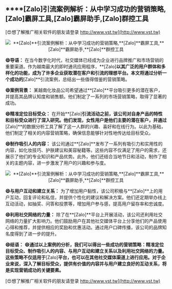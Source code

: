## ****[Zalo]**引流案例解析：从中学习成功的营销策略,**[Zalo]**霸屏工具,**[Zalo]**霸屏助手,**[Zalo]**群控工具**

[😍想了解推广相关软件的朋友请登录 http://www.vst.tw](http://www.vst.tw)

 <center><img src="https://vst.tw/MP4/tuiguang/png/0.png" alt="**[Zalo]**引流案例解析：从中学习成功的营销策略,**[Zalo]**霸屏工具,**[Zalo]**霸屏助手,**[Zalo]**群控工具"></center>

**😄导语：**
在当今数字化时代，社交媒体已经成为企业进行品牌推广和市场营销的重要渠道。作为越南最大的即时通讯应用程序，**[Zalo]**以其广泛的用户群体和多样化的功能，成为了许多企业获取潜在客户和引流的理想平台。本文将通过分析一个成功的**[Zalo]**引流案例，总结出一些值得借鉴的营销策略。

**😄案例背景：**
某越南化妆品公司希望通过**[Zalo]**平台吸引更多的潜在客户，并提高其品牌认知度和销售额。他们制定了一系列的市场营销策略，取得了显著的成功。

**😄精准定位目标受众：**
在开始**[Zalo]**引流活动之前，该公司对自身产品的特性和目标受众进行了深入研究。他们发现，女性用户是他们主要的潜在客户，并通过**[Zalo]**的数据分析工具了解了这一人群的兴趣、喜好和在线行为。以此为基础，他们制定了相关的内容营销策略，确保信息能够针对性地传达给目标受众。

**😄制作吸引人的内容：**
该公司通过**[Zalo]**发布了一系列有吸引力和实用性的内容，如化妆技巧、护肤建议和美容秘籍等。这些内容不仅满足了用户的需求，还展示了他们的专业知识和产品优势。此外，他们还结合当地节日和活动，制作了相关的主题内容，进一步激发了用户的兴趣和参与度。

 <center><img src="https://vst.tw/MP4/tuiguang/png/1.png" alt="**[Zalo]**引流案例解析：从中学习成功的营销策略,**[Zalo]**霸屏工具,**[Zalo]**霸屏助手,**[Zalo]**群控工具"></center>

**😄与用户互动和建立关系：**
为了增加用户黏性，该公司积极与**[Zalo]**上的用户互动，回复评论和私信，并提供个性化的建议和解决方案。他们还定期举办线上互动活动，如抽奖、问答和投票等，增加用户参与感，提高用户留存率和忠诚度。

**😄利用社交网络的力量：**
除了在**[Zalo]**平台上开展活动，该公司还利用社交网络的力量扩大影响力。他们鼓励用户在其他社交媒体平台上分享他们的产品使用心得和推荐，并提供相应的奖励和优惠活动。通过用户口碑传播，该公司的品牌知名度得到了进一步的提升。

**😄结语：**
**😄通过以上案例的分析，我们可以得出一些成功的营销策略：精准定位目标受众、制作吸引人的内容、与用户互动和建立关系以及利用社交网络的力量。这些策略不仅适用于**[Zalo]**平台，也可以在其他社交媒体渠道上进行应用。对于企业来说，深入了解目标受众，提供有价值的内容并与用户建立良好的互动关系，将是实现营销成功的关键要素。**

[😍想了解推广相关软件的朋友请登录 http://www.vst.tw](http://www.vst.tw)



